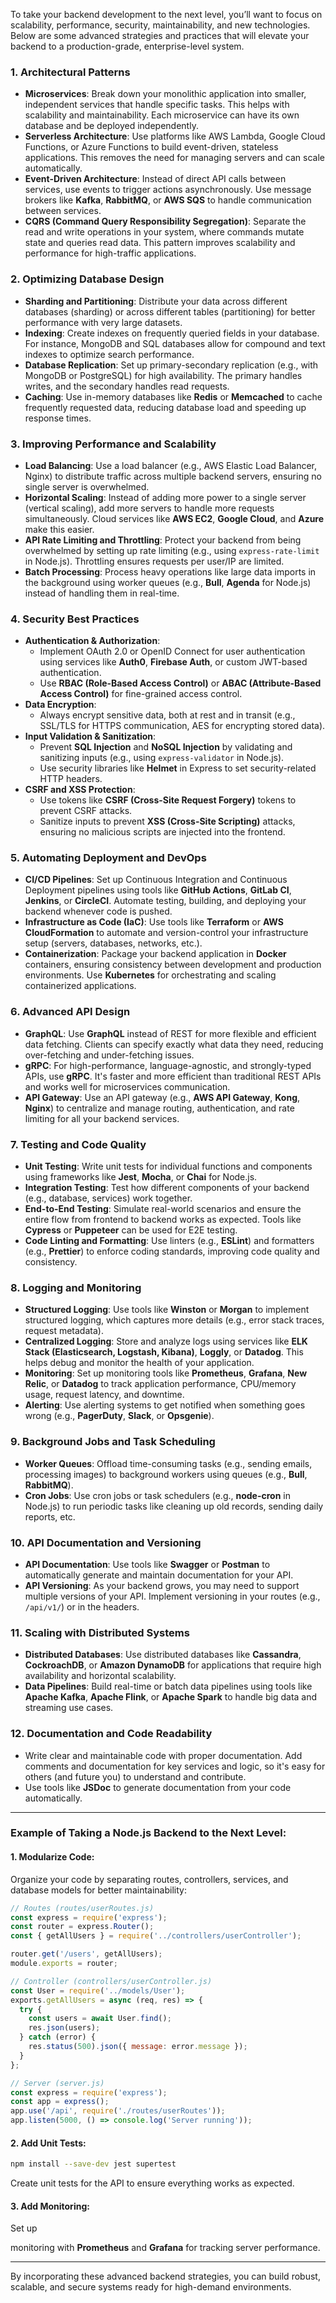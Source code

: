 To take your backend development to the next level, you’ll want to focus on scalability, performance, security, maintainability, and new technologies. Below are some advanced strategies and practices that will elevate your backend to a production-grade, enterprise-level system.

### 1. **Architectural Patterns**
   - **Microservices**: Break down your monolithic application into smaller, independent services that handle specific tasks. This helps with scalability and maintainability. Each microservice can have its own database and be deployed independently.
   - **Serverless Architecture**: Use platforms like AWS Lambda, Google Cloud Functions, or Azure Functions to build event-driven, stateless applications. This removes the need for managing servers and can scale automatically.
   - **Event-Driven Architecture**: Instead of direct API calls between services, use events to trigger actions asynchronously. Use message brokers like **Kafka**, **RabbitMQ**, or **AWS SQS** to handle communication between services.
   - **CQRS (Command Query Responsibility Segregation)**: Separate the read and write operations in your system, where commands mutate state and queries read data. This pattern improves scalability and performance for high-traffic applications.

### 2. **Optimizing Database Design**
   - **Sharding and Partitioning**: Distribute your data across different databases (sharding) or across different tables (partitioning) for better performance with very large datasets.
   - **Indexing**: Create indexes on frequently queried fields in your database. For instance, MongoDB and SQL databases allow for compound and text indexes to optimize search performance.
   - **Database Replication**: Set up primary-secondary replication (e.g., with MongoDB or PostgreSQL) for high availability. The primary handles writes, and the secondary handles read requests.
   - **Caching**: Use in-memory databases like **Redis** or **Memcached** to cache frequently requested data, reducing database load and speeding up response times.

### 3. **Improving Performance and Scalability**
   - **Load Balancing**: Use a load balancer (e.g., AWS Elastic Load Balancer, Nginx) to distribute traffic across multiple backend servers, ensuring no single server is overwhelmed.
   - **Horizontal Scaling**: Instead of adding more power to a single server (vertical scaling), add more servers to handle more requests simultaneously. Cloud services like **AWS EC2**, **Google Cloud**, and **Azure** make this easier.
   - **API Rate Limiting and Throttling**: Protect your backend from being overwhelmed by setting up rate limiting (e.g., using `express-rate-limit` in Node.js). Throttling ensures requests per user/IP are limited.
   - **Batch Processing**: Process heavy operations like large data imports in the background using worker queues (e.g., **Bull**, **Agenda** for Node.js) instead of handling them in real-time.

### 4. **Security Best Practices**
   - **Authentication & Authorization**:
     - Implement OAuth 2.0 or OpenID Connect for user authentication using services like **Auth0**, **Firebase Auth**, or custom JWT-based authentication.
     - Use **RBAC (Role-Based Access Control)** or **ABAC (Attribute-Based Access Control)** for fine-grained access control.
   - **Data Encryption**:
     - Always encrypt sensitive data, both at rest and in transit (e.g., SSL/TLS for HTTPS communication, AES for encrypting stored data).
   - **Input Validation & Sanitization**:
     - Prevent **SQL Injection** and **NoSQL Injection** by validating and sanitizing inputs (e.g., using `express-validator` in Node.js).
     - Use security libraries like **Helmet** in Express to set security-related HTTP headers.
   - **CSRF and XSS Protection**:
     - Use tokens like **CSRF (Cross-Site Request Forgery)** tokens to prevent CSRF attacks.
     - Sanitize inputs to prevent **XSS (Cross-Site Scripting)** attacks, ensuring no malicious scripts are injected into the frontend.

### 5. **Automating Deployment and DevOps**
   - **CI/CD Pipelines**: Set up Continuous Integration and Continuous Deployment pipelines using tools like **GitHub Actions**, **GitLab CI**, **Jenkins**, or **CircleCI**. Automate testing, building, and deploying your backend whenever code is pushed.
   - **Infrastructure as Code (IaC)**: Use tools like **Terraform** or **AWS CloudFormation** to automate and version-control your infrastructure setup (servers, databases, networks, etc.).
   - **Containerization**: Package your backend application in **Docker** containers, ensuring consistency between development and production environments. Use **Kubernetes** for orchestrating and scaling containerized applications.

### 6. **Advanced API Design**
   - **GraphQL**: Use **GraphQL** instead of REST for more flexible and efficient data fetching. Clients can specify exactly what data they need, reducing over-fetching and under-fetching issues.
   - **gRPC**: For high-performance, language-agnostic, and strongly-typed APIs, use **gRPC**. It's faster and more efficient than traditional REST APIs and works well for microservices communication.
   - **API Gateway**: Use an API gateway (e.g., **AWS API Gateway**, **Kong**, **Nginx**) to centralize and manage routing, authentication, and rate limiting for all your backend services.

### 7. **Testing and Code Quality**
   - **Unit Testing**: Write unit tests for individual functions and components using frameworks like **Jest**, **Mocha**, or **Chai** for Node.js.
   - **Integration Testing**: Test how different components of your backend (e.g., database, services) work together.
   - **End-to-End Testing**: Simulate real-world scenarios and ensure the entire flow from frontend to backend works as expected. Tools like **Cypress** or **Puppeteer** can be used for E2E testing.
   - **Code Linting and Formatting**: Use linters (e.g., **ESLint**) and formatters (e.g., **Prettier**) to enforce coding standards, improving code quality and consistency.

### 8. **Logging and Monitoring**
   - **Structured Logging**: Use tools like **Winston** or **Morgan** to implement structured logging, which captures more details (e.g., error stack traces, request metadata).
   - **Centralized Logging**: Store and analyze logs using services like **ELK Stack (Elasticsearch, Logstash, Kibana)**, **Loggly**, or **Datadog**. This helps debug and monitor the health of your application.
   - **Monitoring**: Set up monitoring tools like **Prometheus**, **Grafana**, **New Relic**, or **Datadog** to track application performance, CPU/memory usage, request latency, and downtime.
   - **Alerting**: Use alerting systems to get notified when something goes wrong (e.g., **PagerDuty**, **Slack**, or **Opsgenie**).

### 9. **Background Jobs and Task Scheduling**
   - **Worker Queues**: Offload time-consuming tasks (e.g., sending emails, processing images) to background workers using queues (e.g., **Bull**, **RabbitMQ**).
   - **Cron Jobs**: Use cron jobs or task schedulers (e.g., **node-cron** in Node.js) to run periodic tasks like cleaning up old records, sending daily reports, etc.

### 10. **API Documentation and Versioning**
   - **API Documentation**: Use tools like **Swagger** or **Postman** to automatically generate and maintain documentation for your API.
   - **API Versioning**: As your backend grows, you may need to support multiple versions of your API. Implement versioning in your routes (e.g., `/api/v1/`) or in the headers.

### 11. **Scaling with Distributed Systems**
   - **Distributed Databases**: Use distributed databases like **Cassandra**, **CockroachDB**, or **Amazon DynamoDB** for applications that require high availability and horizontal scalability.
   - **Data Pipelines**: Build real-time or batch data pipelines using tools like **Apache Kafka**, **Apache Flink**, or **Apache Spark** to handle big data and streaming use cases.

### 12. **Documentation and Code Readability**
   - Write clear and maintainable code with proper documentation. Add comments and documentation for key services and logic, so it's easy for others (and future you) to understand and contribute.
   - Use tools like **JSDoc** to generate documentation from your code automatically.

---

### Example of Taking a Node.js Backend to the Next Level:

#### 1. **Modularize Code**:
Organize your code by separating routes, controllers, services, and database models for better maintainability:

```js
// Routes (routes/userRoutes.js)
const express = require('express');
const router = express.Router();
const { getAllUsers } = require('../controllers/userController');

router.get('/users', getAllUsers);
module.exports = router;

// Controller (controllers/userController.js)
const User = require('../models/User');
exports.getAllUsers = async (req, res) => {
  try {
    const users = await User.find();
    res.json(users);
  } catch (error) {
    res.status(500).json({ message: error.message });
  }
};

// Server (server.js)
const express = require('express');
const app = express();
app.use('/api', require('./routes/userRoutes'));
app.listen(5000, () => console.log('Server running'));
```

#### 2. **Add Unit Tests**:
```bash
npm install --save-dev jest supertest
```
Create unit tests for the API to ensure everything works as expected.

#### 3. **Add Monitoring**:
Set up

 monitoring with **Prometheus** and **Grafana** for tracking server performance.

---

By incorporating these advanced backend strategies, you can build robust, scalable, and secure systems ready for high-demand environments.